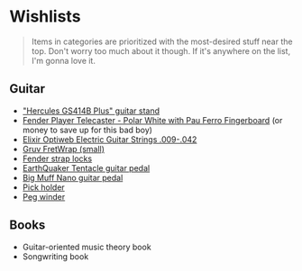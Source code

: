 # Wishlists

> Items in categories are prioritized with the most-desired stuff near the top. Don't worry too much about it though. If it's anywhere on the list, I'm gonna love it.

## Guitar

- ["Hercules GS414B Plus" guitar stand](https://www.sweetwater.com/store/detail/GS414BPlus--hercules-stands-gs414b-plus-hanging-guitar-stand-with-auto-grip-system)
- [Fender Player Telecaster - Polar White with Pau Ferro Fingerboard](https://www.sweetwater.com/store/detail/TelePPPWT--fender-player-series-telecaster-polar-white-with-pau-ferro-fingerboard) (or money to save up for this bad boy)
- [Elixir Optiweb Electric Guitar Strings .009-.042](https://www.sweetwater.com/store/detail/19002--elixir-strings-optiweb-electric-guitar-strings-009-042-super-light)
- [Gruv FretWrap (small)](https://www.sweetwater.com/store/detail/FretWrapSmW--gruv-gear-fretwraps-single-pack-small-white)
- [Fender strap locks](https://www.sweetwater.com/store/detail/0990819010--fender-strap-blocks-strap-locking-system-set-of-4-black-daphne-blue)
- [EarthQuaker Tentacle guitar pedal](https://www.sweetwater.com/store/detail/TentacleV2--earthquaker-devices-tentacle-v2-analog-octave-up-pedal)
- [Big Muff Nano guitar pedal](https://www.sweetwater.com/store/detail/NanoBigMuff--electro-harmonix-nano-big-muff-pi-distortion-fuzz-overdrive-pedal)
- [Pick holder](https://www.amazon.com/dp/B07RQP7BXN/ref=cm_sw_r_oth_api_glt_fabc_8XNCYND49QBFSDW8CY4P)
- [Peg winder](https://www.sweetwater.com/store/detail/EB9604--ernie-ball-pegwinder-plus)

## Books

- Guitar-oriented music theory book
- Songwriting book
